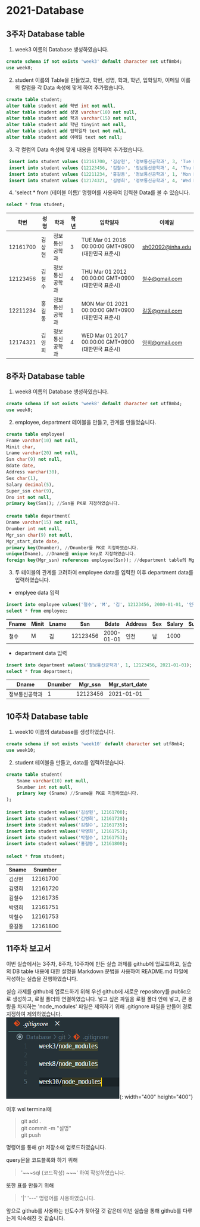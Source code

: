 # 2021-Database

## 3주차 Database table
1. week3 이름의 Database 생성하였습니다.
~~~sql
create schema if not exists 'week3' default character set utf8mb4;   
use week8;
~~~   
2. student 이름의 Table을 만들었고, 학번, 성명, 학과, 학년, 입학일자, 이메일 이름의 칼럼을 각 Data 속성에 맞게 하여 추가했습니다.
~~~sql
create table student;   
alter table student add 학번 int not null,   
alter table student add 성명 varchar(10) not null,   
alter table student add 학과 varchar(15) not null,   
alter table student add 학년 tinyint not null,   
alter table student add 입학일자 text not null,   
alter table student add 이메일 text not null;
~~~
3. 각 컬럼의 Data 속성에 맞게 내용을 입력하여 추가했습니다.
~~~sql
 insert into student values (12161700, '김상현', '정보통신공학과', 3, 'Tue Mar 01 2016 00:00:00 GMT+0900 (대한민국 표준시)', 'sh02092@inha.edu');   
 insert into student values (12123456, '김철수', '정보통신공학과', 4, 'Thu Mar 01 2012 00:00:00 GMT+0900 (대한민국 표준시)', '철수@gmail.com');   
 insert into student values (12211234, '홍길동', '정보통신공학과', 1, 'Mon Mar 01 2021 00:00:00 GMT+0900 (대한민국 표준시)', '길동@gmail.com');   
 insert into student values (12174321, '김영희', '정보통신공학과', 4, 'Wed Mar 01 2017 00:00:00 GMT+0900 (대한민국 표준시)', '영희@gmail.com');   
~~~
4. 'select * from (테이블 이름)' 명령어를 사용하여 입력한 Data를 볼 수 있습니다.
~~~sql
select * from student;   
~~~
학번|성명|학과|학년|입학일자|이메일
---|---|---|---|---|---|
12161700|김상현|정보통신공학과|3|TUE Mar 01 2016 00:00:00 GMT+0900 (대한민국 표준시)|sh02092@inha.edu|
12123456|김철수|정보통신공학과|4|THU Mar 01 2012 00:00:00 GMT+0900 (대한민국 표준시)|철수@gmail.com|
12211234|홍길동|정보통신공학과|1|MON Mar 01 2021 00:00:00 GMT+0900 (대한민국 표준시)|길동@gmail.com|
12174321|김영희|정보통신공학과|4|WED Mar 01 2017 00:00:00 GMT+0900 (대한민국 표준시)|영희@gmail.com|

## 8주차 Database table
1. week8 이름의 Database 생성하였습니다.
~~~sql
create schema if not exists 'week8' default character set utf8mb4;   
use week8;
~~~
2. employee, department 테이블을 만들고, 관계를 만들었습니다.
~~~sql
create table employee(  
Fname varchar(10) not null,  
Minit char,  
Lname varchar(20) not null,  
Ssn char(9) not null,  
Bdate date,  
Address varchar(30),  
Sex char(1),  
Salary decimal(5),  
Super_ssn char(9),  
Dno int not null,  
primary key(Ssn)); //Ssn을 PK로 지정하였습니다.  

create table department(  
Dname varchar(15) not null,  
Dnumber int not null,  
Mgr_ssn char(9) not null,  
Mgr_start_date date,  
primary key(Dnumber), //Dnumber를 PK로 지정하였습니다.  
unique(Dname), //Dname을 unique key로 지정하였습니다.  
foreign key(Mgr_ssn) references employee(Ssn)); //department table의 Mgr_ssn을 employee table의 Ssn의 foreign key로 지정하였습니다.
~~~
3. 두 테이블의 관계를 고려하여 employee data를 입력한 이후 department data를 입력하였습니다.
- emplyee data 입력
~~~sql
insert into employee values('철수', 'M', '김', 12123456, 2000-01-01, '인천', '남', 1000, , 1);
select * from employee;
~~~
Fname|Minit|Lname|Ssn|Bdate|Address|Sex|Salary|Super_ssn|Dno
---|---|---|---|---|---|---|---|---|---|
철수|M|김|12123456|2000-01-01|인천|남|1000||1|
- department data 입력
~~~sql
insert into department values('정보통신공학과', 1, 12123456, 2021-01-01);
select * from department;
~~~
Dname|Dnumber|Mgr_ssn|Mgr_start_date
---|---|---|---|
정보통신공학과|1|12123456|2021-01-01|

## 10주차 Database table
1. week10 이름의 database를 생성하였습니다.
~~~sql
create schema if not exists 'week10' default character set utf8mb4;   
use week10;
~~~
2. student 테이블을 만들고, data를 입력하였습니다.
~~~sql
create table student(
    Sname varchar(10) not null,
    Snumber int not null,
    primary key (Sname) //Sname을 PK로 지정하였습니다.
);

insert into student values('김상현', 12161700);
insert into student values('김영희', 12161720);
insert into student values('김철수', 12161735);
insert into student values('박영희', 12161751);
insert into student values('박철수', 12161753);
insert into student values('홍길동', 12161800);

select * from student;
~~~
Sname|Snumber
---|---|
김상현|12161700|
김영희|12161720|
김철수|12161735|
박영희|12161751|
박철수|12161753|
홍길동|12161800|

## 11주차 보고서
이번 실습에서는 3주차, 8주차, 10주차에 만든 실습 과제를 github에 업로드하고, 
실습의 DB table 내용에 대한 설명을 Markdown 문법을 사용하여 README.md 파일에 작성하는 실습을 진행하였습니다.

실습 과제를 github에 업로드하기 위해 우선 github에 새로운 repository를 public으로 생성하고, 로컬 폴더와 연결하였습니다. 넣고 싶은 파일을 로컬 폴더 안에 넣고, 큰 용량을 차지하는 'node_modules' 파일은 제외하기 위해 .gitignore 파일을 만들어 경로 지정하여 제외하였습니다.  
![그림1](./picture1.PNG){: width="400" height="400"}  

이후 wsl terminal에
> git add .  
git commit -m "설명"  
git push  

명령어를 통해 git 저장소에 업로드하였습니다.

query문을 코드블록화 하기 위해 
> '~~~sql (코드작성) ~~~' 하여 작성하였습니다.

 또한 표를 만들기 위해 
 > '|' '---' 명령어를 사용하였습니다.

앞으로 github를 사용하는 빈도수가 잦아질 것 같은데 이번 실습을 통해 github를 다루는게 익숙해진 것 같습니다.